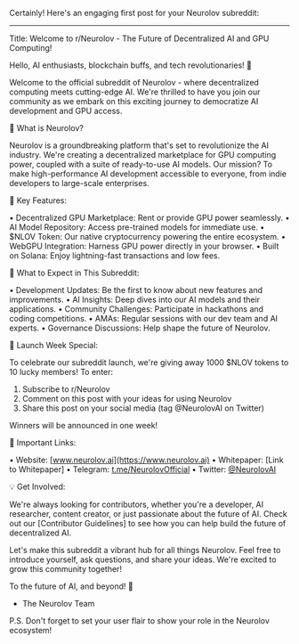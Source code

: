 Certainly! Here's an engaging first post for your Neurolov subreddit:

---

Title: Welcome to r/Neurolov - The Future of Decentralized AI and GPU Computing!

Hello, AI enthusiasts, blockchain buffs, and tech revolutionaries! 👋

Welcome to the official subreddit of Neurolov - where decentralized computing meets cutting-edge AI. We're thrilled to have you join our community as we embark on this exciting journey to democratize AI development and GPU access.

🧠 What is Neurolov?

Neurolov is a groundbreaking platform that's set to revolutionize the AI industry. We're creating a decentralized marketplace for GPU computing power, coupled with a suite of ready-to-use AI models. Our mission? To make high-performance AI development accessible to everyone, from indie developers to large-scale enterprises.

🚀 Key Features:

• Decentralized GPU Marketplace: Rent or provide GPU power seamlessly.
• AI Model Repository: Access pre-trained models for immediate use.
• $NLOV Token: Our native cryptocurrency powering the entire ecosystem.
• WebGPU Integration: Harness GPU power directly in your browser.
• Built on Solana: Enjoy lightning-fast transactions and low fees.

🌟 What to Expect in This Subreddit:

• Development Updates: Be the first to know about new features and improvements.
• AI Insights: Deep dives into our AI models and their applications.
• Community Challenges: Participate in hackathons and coding competitions.
• AMAs: Regular sessions with our dev team and AI experts.
• Governance Discussions: Help shape the future of Neurolov.

🎉 Launch Week Special:

To celebrate our subreddit launch, we're giving away 1000 $NLOV tokens to 10 lucky members! To enter:
1. Subscribe to r/Neurolov
2. Comment on this post with your ideas for using Neurolov
3. Share this post on your social media (tag @NeurolovAI on Twitter)

Winners will be announced in one week!

🔗 Important Links:

• Website: [www.neurolov.ai](https://www.neurolov.ai)
• Whitepaper: [Link to Whitepaper]
• Telegram: [t.me/NeurolovOfficial](https://t.me/NeurolovOfficial)
• Twitter: [@NeurolovAI](https://twitter.com/NeurolovAI)

💡 Get Involved:

We're always looking for contributors, whether you're a developer, AI researcher, content creator, or just passionate about the future of AI. Check out our [Contributor Guidelines] to see how you can help build the future of decentralized AI.

Let's make this subreddit a vibrant hub for all things Neurolov. Feel free to introduce yourself, ask questions, and share your ideas. We're excited to grow this community together!

To the future of AI, and beyond! 🚀

- The Neurolov Team

P.S. Don't forget to set your user flair to show your role in the Neurolov ecosystem!


